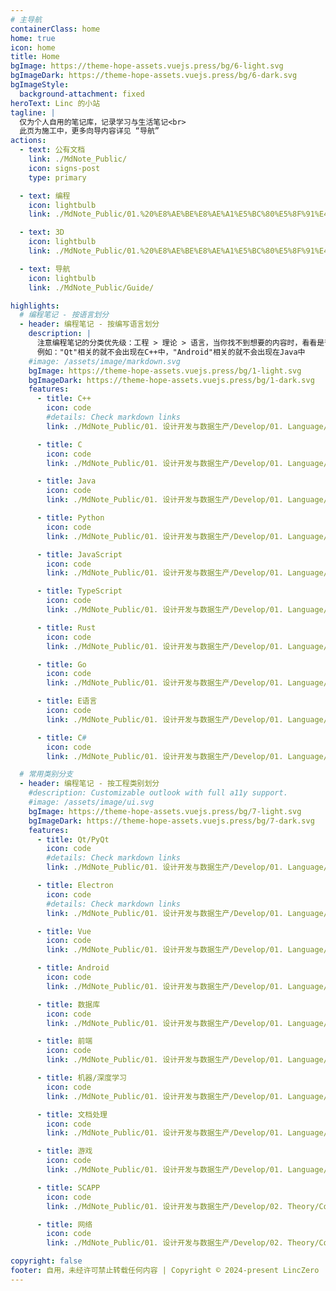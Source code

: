 ```yaml
---
# 主导航
containerClass: home
home: true
icon: home
title: Home
bgImage: https://theme-hope-assets.vuejs.press/bg/6-light.svg
bgImageDark: https://theme-hope-assets.vuejs.press/bg/6-dark.svg
bgImageStyle:
  background-attachment: fixed
heroText: Linc 的小站
tagline: |
  仅为个人自用的笔记库，记录学习与生活笔记<br>
  此页为施工中，更多向导内容详见 “导航”
actions:
  - text: 公有文档
    link: ./MdNote_Public/
    icon: signs-post
    type: primary

  - text: 编程
    icon: lightbulb
    link: ./MdNote_Public/01.%20%E8%AE%BE%E8%AE%A1%E5%BC%80%E5%8F%91%E4%B8%8E%E6%95%B0%E6%8D%AE%E7%94%9F%E4%BA%A7/Develop/

  - text: 3D
    icon: lightbulb
    link: ./MdNote_Public/01.%20%E8%AE%BE%E8%AE%A1%E5%BC%80%E5%8F%91%E4%B8%8E%E6%95%B0%E6%8D%AE%E7%94%9F%E4%BA%A7/3D//

  - text: 导航
    icon: lightbulb
    link: ./MdNote_Public/Guide/

highlights:
  # 编程笔记 - 按语言划分
  - header: 编程笔记 - 按编写语言划分
    description: |
      注意编程笔记的分类优先级：工程 > 理论 > 语言，当你找不到想要的内容时，看看是否在其他的分类项当中。<br>
      例如："Qt"相关的就不会出现在C++中，"Android"相关的就不会出现在Java中
    #image: /assets/image/markdown.svg
    bgImage: https://theme-hope-assets.vuejs.press/bg/1-light.svg
    bgImageDark: https://theme-hope-assets.vuejs.press/bg/1-dark.svg
    features:
      - title: C++
        icon: code
        #details: Check markdown links
        link: ./MdNote_Public/01. 设计开发与数据生产/Develop/01. Language/C__/

      - title: C
        icon: code
        link: ./MdNote_Public/01. 设计开发与数据生产/Develop/01. Language/C/

      - title: Java
        icon: code
        link: ./MdNote_Public/01. 设计开发与数据生产/Develop/01. Language/Java/      

      - title: Python
        icon: code
        link: ./MdNote_Public/01. 设计开发与数据生产/Develop/01. Language/Python/

      - title: JavaScript
        icon: code
        link: ./MdNote_Public/01. 设计开发与数据生产/Develop/01. Language/JavaScript/

      - title: TypeScript
        icon: code
        link: ./MdNote_Public/01. 设计开发与数据生产/Develop/01. Language/TypeScript/

      - title: Rust
        icon: code
        link: ./MdNote_Public/01. 设计开发与数据生产/Develop/01. Language/Rust/

      - title: Go
        icon: code
        link: ./MdNote_Public/01. 设计开发与数据生产/Develop/01. Language/Go/

      - title: E语言
        icon: code
        link: ./MdNote_Public/01. 设计开发与数据生产/Develop/01. Language/EProgram/

      - title: C#
        icon: code
        link: ./MdNote_Public/01. 设计开发与数据生产/Develop/01. Language/C_/

  # 常用类别分支
  - header: 编程笔记 - 按工程类别划分
    #description: Customizable outlook with full a11y support.
    #image: /assets/image/ui.svg
    bgImage: https://theme-hope-assets.vuejs.press/bg/7-light.svg
    bgImageDark: https://theme-hope-assets.vuejs.press/bg/7-dark.svg
    features:
      - title: Qt/PyQt
        icon: code
        #details: Check markdown links
        link: ./MdNote_Public/01. 设计开发与数据生产/Develop/01. Language/C__/

      - title: Electron
        icon: code
        #details: Check markdown links
        link: ./MdNote_Public/01. 设计开发与数据生产/Develop/01. Language/C__/

      - title: Vue
        icon: code
        link: ./MdNote_Public/01. 设计开发与数据生产/Develop/01. Language/C/

      - title: Android
        icon: code
        link: ./MdNote_Public/01. 设计开发与数据生产/Develop/01. Language/Java/      

      - title: 数据库
        icon: code
        link: ./MdNote_Public/01. 设计开发与数据生产/Develop/01. Language/Python/

      - title: 前端
        icon: code
        link: ./MdNote_Public/01. 设计开发与数据生产/Develop/01. Language/JavaScript/

      - title: 机器/深度学习
        icon: code
        link: ./MdNote_Public/01. 设计开发与数据生产/Develop/01. Language/TypeScript/

      - title: 文档处理
        icon: code
        link: ./MdNote_Public/01. 设计开发与数据生产/Develop/01. Language/Rust/

      - title: 游戏
        icon: code
        link: ./MdNote_Public/01. 设计开发与数据生产/Develop/01. Language/Go/

      - title: SCAPP
        icon: code
        link: ./MdNote_Public/01. 设计开发与数据生产/Develop/02. Theory/Computer/

      - title: 网络
        icon: code
        link: ./MdNote_Public/01. 设计开发与数据生产/Develop/02. Theory/Computer/03. 计算机系统 - 专题或子系统的字典版/下层相关/Network/

copyright: false
footer: 自用，未经许可禁止转载任何内容 | Copyright © 2024-present LincZero
---
```

